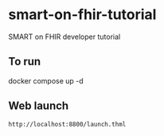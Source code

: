 # smart-on-fhir-tutorial

SMART on FHIR developer tutorial

## To run

docker compose up -d

## Web launch

```shell
http://localhost:8800/launch.thml
```
